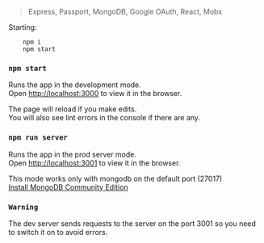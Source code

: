 > Express, Passport, MongoDB, Google OAuth, React, Mobx

Starting:
```
    npm i
    npm start
```

### `npm start`

Runs the app in the development mode.<br>
Open [http://localhost:3000](http://localhost:3000) to view it in the browser.

The page will reload if you make edits.<br>
You will also see lint errors in the console if there are any.

### `npm run server`
Runs the app in the prod server mode. <br>
Open [http://localhost:3001](http://localhost:3001) to view it in the browser.

This mode works only with mongodb on the default port (27017)<br>
[Install MongoDB Community Edition](https://docs.mongodb.com/manual/administration/install-community/ "Install MongoDB Community Edition")

### `Warning`
The dev server sends requests to the server on the port 3001 so you need to switch it on to avoid errors.
